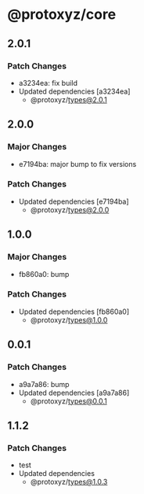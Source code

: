 # @protoxyz/core

## 2.0.1

### Patch Changes

-   a3234ea: fix build
-   Updated dependencies [a3234ea]
    -   @protoxyz/types@2.0.1

## 2.0.0

### Major Changes

-   e7194ba: major bump to fix versions

### Patch Changes

-   Updated dependencies [e7194ba]
    -   @protoxyz/types@2.0.0

## 1.0.0

### Major Changes

-   fb860a0: bump

### Patch Changes

-   Updated dependencies [fb860a0]
    -   @protoxyz/types@1.0.0

## 0.0.1

### Patch Changes

-   a9a7a86: bump
-   Updated dependencies [a9a7a86]
    -   @protoxyz/types@0.0.1

## 1.1.2

### Patch Changes

-   test
-   Updated dependencies
    -   @protoxyz/types@1.0.3
